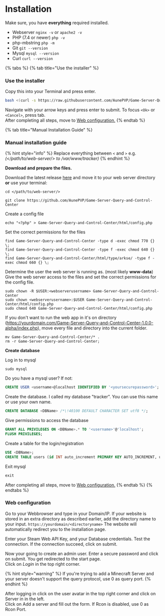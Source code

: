 # Installation

Make sure, you have **everything** required installed.

* Webserver `nginx -v` or `apache2 -v`
* PHP (7.4 or newer) `php -v`
* php-mbstring `php -m`
* Git `git --version`
* Mysql `mysql --version`
* Curl `curl --version`

{% tabs %}
{% tab title="Use the installer" %}
### Use the installer

Copy this into your Terminal and press enter.

```bash
bash <(curl -s https://raw.githubusercontent.com/AunePVP/Game-Server-Query-and-Control-Center/main/install.sh)
```

Navigate with your arrow keys and press enter to submit. To focus `<Ok>` or `<Cancel>`, press tab.\
After completing all steps, move to [Web configuration.](https://github.com/AunePVP/Game-Server-Query-and-Control-Center/wiki/Installation#web-configuration)
{% endtab %}

{% tab title="Manual Installation Guide" %}
### Manual installation guide

{% hint style="info" %}
Replace everything between `<` and `>` e.g. _(\</path/to/web-server/> to /var/www/tracker)_
{% endhint %}



**Download and prepare the files.**

Download the latest release [here](https://github.com/AunePVP/Game-Server-Query-and-Control-Center/releases) and move it to your web server directory **or** use your terminal:

```shell
cd </path/to/web-server/>
```

```shell
git clone https://github.com/AunePVP/Game-Server-Query-and-Control-Center
```

Create a config file

```shell
echo "<?php" > Game-Server-Query-and-Control-Center/html/config.php
```

Set the correct permissions for the files

```shell
find Game-Server-Query-and-Control-Center -type d -exec chmod 770 {} \;
find Game-Server-Query-and-Control-Center -type f -exec chmod 640 {} \;
find Game-Server-Query-and-Control-Center/html/type/arkse/ -type f -exec chmod 660 {} \;
```

Determine the user the web server is running as. (most likely **www-data**) Give the web server access to the files and set the correct permissions for the config file.

```shell
sudo chown -R $USER:<webserverusername> Game-Server-Query-and-Control-Center
sudo chown <webserverusername>:$USER Game-Server-Query-and-Control-Center/html/config.php
sudo chmod 640 Game-Server-Query-and-Control-Center/html/config.php
```

If you don't want to run the web app in it's on directory (https://yourdomain.com/Game-Server-Query-and-Control-Center-1.0.0-alpha/index.php), move every file and directory into the current folder.

```shell
mv Game-Server-Query-and-Control-Center/* .
rm -r Game-Server-Query-and-Control-Center;
```

**Create database**

Log in to mysql

```shell
sudo mysql
```

Do you have a mysql user? If not:

```sql
CREATE USER <username>@localhost IDENTIFIED BY '<yoursecurepassword>';
```

Create the database. I called my database "tracker". You can use this name or use your own name.

```sql
CREATE DATABASE <DBName> /*\!40100 DEFAULT CHARACTER SET utf8 */;
```

Give permissions to access the database

```sql
GRANT ALL PRIVILEGES ON <DBName>.* TO '<username>'@'localhost';
FLUSH PRIVILEGES;
```

Create a table for the login/registration

```sql
USE <DBName>;
CREATE TABLE users (id INT auto_increment PRIMARY KEY AUTO_INCREMENT, username VARCHAR(100) NOT NULL, password VARCHAR(100) NOT NULL, server JSON NOT NULL);
```

Exit mysql

```sql
exit
```

After completing all steps, move to [Web configuration.](https://github.com/AunePVP/Game-Server-Query-and-Control-Center/wiki/Installation#web-configuration)
{% endtab %}
{% endtabs %}



### Web configuration

Go to your Webbrowser and type in your Domain/IP. If your website is stored in an extra directory as described earlier, add the directory name to your input. `https://yourdomain/<directoryname>` The website will automatically redirect you to the installation page.

Enter your Steam Web API Key, and your Database credentials. Test the connection. If the connection succeed, click on submit.

Now your going to create an admin user. Enter a secure password and click on submit. You get redirected to the start page.\
Click on _Login_ in the top right corner.

{% hint style="warning" %}
If you're trying to add a Minecraft Server and your server doesn't support the query protocol, use 0 as query port.
{% endhint %}

After logging in click on the user avatar in the top right corner and click on Server in in the left.\
Click on Add a server and fill out the form. If Rcon is disabled, use 0 as Rcon Port.

